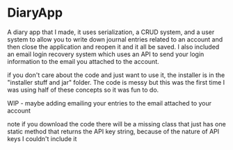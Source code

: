 # DiaryApp
A diary app that I made, it uses serialization, a CRUD system, and a user system to allow you to write down journal entries related to an account and then close the application and reopen it and it all be saved. I also included an email login recovery system which uses an API to send your login information to the email you attached to the account. 

if you don't care about the code and just want to use it, the installer is in the "installer stuff and jar" folder.
The code is messy but this was the first time I was using half of these concepts so it was fun to do.

WIP - maybe adding emailing your entries to the email attached to your account

note if you download the code there will be a missing class that just has one static method that returns the API key string, because of the nature of API keys I couldn't include it
